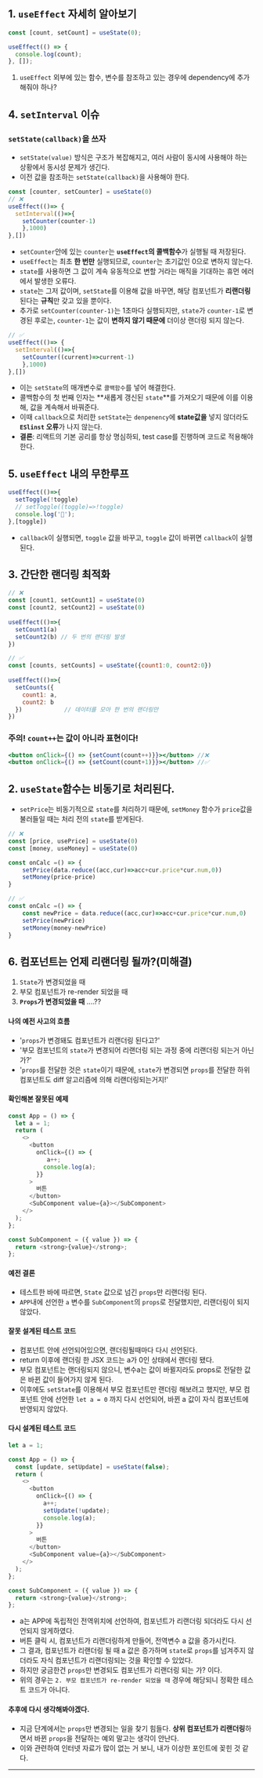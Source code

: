 

## 1. `useEffect` 자세히 알아보기

```js
const [count, setCount] = useState(0);

useEffect(() => {
  console.log(count);
}, []); 
```
1. `useEffect` 외부에 있는 함수, 변수를 참조하고 있는 경우에 dependency에 추가해줘야 하나?



## 4. `setInterval` 이슈

### `setState(callback)`을 쓰자
- `setState(value)` 방식은 구조가 복잡해지고, 여러 사람이 동시에 사용해야 하는 상황에서 동시성 문제가 생긴다.
- 이전 값을 참조하는 `setState(callback)`을 사용해야 한다.

```js
const [counter, setCounter] = useState(0)
// ❌
useEffect(()=> {
  setInterval(()=>{
    setCounter(counter-1)
    },1000)
},[])
```

- `setCounter`안에 있는 `counter`는 **`useEffect`의 콜백함수**가 실행될 때 저장된다.
- `useEffect`는 최초 **한 번만** 실행되므로, `counter`는 초기값인 0으로 변하지 않는다.
- `state`를 사용하면 그 값이 계속 유동적으로 변할 거라는 매직을 기대하는 휴먼 에러에서 발생한 오류다.
- `state`는 그저 값이며, `setState`를 이용해 값을 바꾸면, 해당 컴포넌트가 **리랜더링** 된다는 **규칙**만 갖고 있을 뿐이다.
- 추가로 `setCounter(counter-1)`는 1초마다 실행되지만, `state`가 `counter-1`로 변경된 후로는, `counter-1`는 값이 **변하지 않기 때문에** 더이상 랜더링 되지 않는다.

```js
// ✅
useEffect(()=> {
  setInterval(()=>{
    setCounter((current)=>current-1)
    },1000)
},[])
```
- 이는 `setState`의 매개변수로 `콜백함수`를 넣어 해결한다.
- 콜백함수의 첫 번째 인자는 **새롭게 갱신된 `state`**를 가져오기 때문에 이를 이용해, 값을 계속해서 바꿔준다.
- 이때 `callback`으로 처리한 `setState`는 `denpenency`에 **state값을** 넣지 않더라도 **`ESlinst` 오류**가 나지 않는다.
- **결론**: 리액트의 기본 공리를 항상 명심하되, test case를 진행하며 코드로 적용해야한다.



## 5. `useEffect` 내의 무한루프

```js
useEffect(()=>{
  setToggle(!toggle)
  // setToggle((toggle)=>!toggle)
  console.log('🤪');
},[toggle])
```
- `callback`이 실행되면, `toggle` 값을 바꾸고, `toggle` 값이 바뀌면 `callback`이 실행된다.





## 3. 간단한 랜더링 최적화

```jsx
// ❌ 
const [count1, setCount1] = useState(0)
const [count2, setCount2] = useState(0)
 
useEffect(()=>{
  setCount1(a)
  setCount2(b) // 두 번의 랜더링 발생
})
```
```jsx
// ✅ 
const [counts, setCounts] = useState({count1:0, count2:0})
 
useEffect(()=>{
  setCounts({
    count1: a,
    count2: b
  })            // 데이터를 모아 한 번의 랜더링만 
})
```





### 주의! `count++`는 값이 아니라 **표현**이다!

```jsx
<button onClick={() => {setCount(count++)}}></button> //❌
<button onClick={() => {setCount(count+1)}}></button> //✅
```




## 2. `useState`함수는 비동기로 처리된다.

- `setPrice`는 비동기적으로 `state`를 처리하기 때문에, `setMoney` 함수가 `price`값을 불러들일 때는 처리 전의 `state`를 받게된다.


```js
// ❌
const [price, usePrice] = useState(0)
const [money, useMoney] = useState(0)

const onCalc =() => {
    setPrice(data.reduce((acc,cur)=>acc+cur.price*cur.num,0))
    setMoney(price-price)
}
```

```js
// ✅
const onCalc =() => {
    const newPrice = data.reduce((acc,cur)=>acc+cur.price*cur.num,0)
    setPrice(newPrice)
    setMoney(money-newPrice)
}
```



## 6. 컴포넌트는 언제 리랜더링 될까?(미해결)

1. `State`가 변경되었을 때
2. 부모 컴포넌트가 re-render 되었을 때
3. **`Props`가 변경되었을 때**  ....??

#### 나의 예전 사고의 흐름
- '`props`가 변경돼도 컴포넌트가 리랜더링 된다고?'
- '부모 컴포넌트의 `state`가 변경되어 리랜더링 되는 과정 중에 리랜더링 되는거 아닌가?'
- '`props`를 전달한 것은 `state`이기 때문에, `state`가 변경되면 `props`를 전달한 하위 컴포넌트도 diff 알고리즘에 의해 리랜더링되는거지!'

#### 확인해본 잘못된 예제

```js
const App = () => {
  let a = 1;
  return (
    <>
      <button
        onClick={() => {
           a++;
          console.log(a);
        }}
      >
        버튼
      </button>
      <SubComponent value={a}></SubComponent>
    </>
  );
};

const SubComponent = ({ value }) => {
  return <strong>{value}</strong>;
};
```

#### 예전 결론
- 테스트한 바에 따르면, `State` 값으로 넘긴 `props`만 리랜더링 된다.
- `APP`내에 선언한 `a` 변수를 `SubComponent`의 `props`로 전달했지만, 리랜더링이 되지 않았다.

#### 잘못 설계된 테스트 코드
- 컴포넌트 안에 선언되어있으면, 랜더링될때마다 다시 선언된다.
- return 이후에 랜더링 한 JSX 코드는 a가 0인 상태에서 랜더링 됐다.
- 부모 컴포넌트는 랜더링되지 않으니, 변수a는 값이 바뀔지라도 props로 전달한 값은 바뀐 값이 들어가지 않게 된다.
- 이후에도 `setState`를 이용해서 부모 컴포넌트만 랜더링 해보려고 했지만, 부모 컴포넌트 안에 선언한 `let a = 0` 까지 다시 선언되어, 바뀐 a 값이 자식 컴포넌트에 반영되지 않았다.

#### 다시 설계된 테스트 코드

```js
let a = 1;

const App = () => {
  const [update, setUpdate] = useState(false);
  return (
    <>
      <button
        onClick={() => {
          a++;
          setUpdate(!update);
          console.log(a);
        }}
      >
        버튼
      </button>
      <SubComponent value={a}></SubComponent>
    </>
  );
};

const SubComponent = ({ value }) => {
  return <strong>{value}</strong>;
};
```
- a는 APP에 독립적인 전역위치에 선언하여, 컴포넌트가 리랜더링 되더라도 다시 선언되지 않게하였다.
- 버튼 클릭 시, 컴포넌트가 리랜더링하게 만들어, 전역변수 a 값을 증가시킨다.
- 그 결과, 컴포넌트가 리랜더링 될 때 a 값은 증가하며 `state`로 `props`를 넘겨주지 않더라도 자식 컴포넌트가 리랜더링되는 것을 확인할 수 있었다.
- 하지만 궁금한건 `props`만 변경되도 컴포넌트가 리랜더링 되는 가? 이다.
- 위의 경우는 `2. 부모 컴포넌트가 re-render 되었을 때` 경우에 해당되니 정확한 테스트 코드가 아니다.

#### 추후에 다시 생각해봐야겠다. 
- 지금 단계에서는 `props`만 변경되는 일을 찾기 힘들다. **상위 컴포넌트가 리랜더링**하면서 바뀐 `props`을 전달하는 예외 말고는 생각이 안난다.
- 이와 관련하여 인터넷 자료가 많이 없는 거 보니, 내가 이상한 포인트에 꽂힌 것 같다.


---


